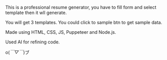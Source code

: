This is a professional resume generator, you have to fill form and select template then it wll generate.

You will get 3 templates. You could click to sample btn to get sample data.

Made using HTML, CSS, JS, Puppeteer and Node.js.

Used AI for refining code.

o(*￣▽￣*)ブ